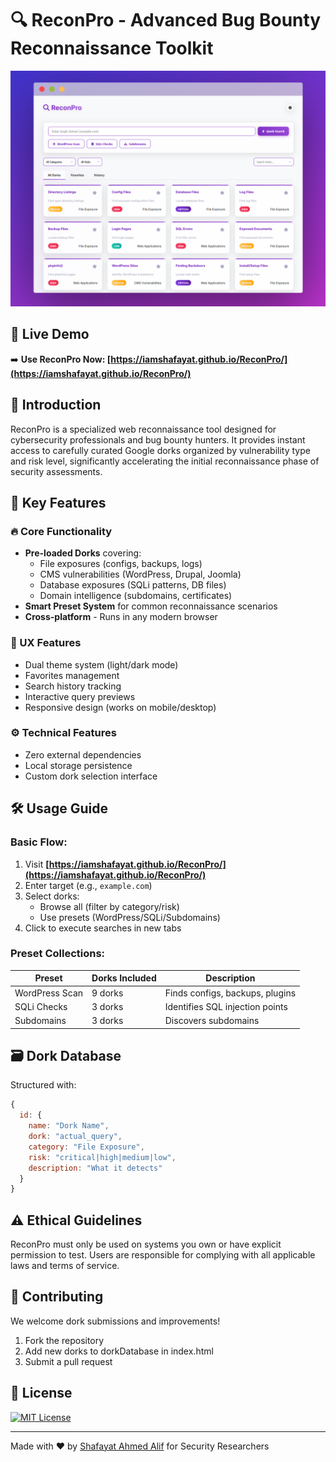 # 🔍 ReconPro - Advanced Bug Bounty Reconnaissance Toolkit
![ReconPro Interface Screenshot](Screenshot.png)

## 🌟 Live Demo
➡️ **Use ReconPro Now: [https://iamshafayat.github.io/ReconPro/](https://iamshafayat.github.io/ReconPro/)**


## 🌟 Introduction

ReconPro is a specialized web reconnaissance tool designed for cybersecurity professionals and bug bounty hunters. It provides instant access to carefully curated Google dorks organized by vulnerability type and risk level, significantly accelerating the initial reconnaissance phase of security assessments.


## 🚀 Key Features

### 🔥 Core Functionality
- **Pre-loaded Dorks** covering:
  - File exposures (configs, backups, logs)
  - CMS vulnerabilities (WordPress, Drupal, Joomla)
  - Database exposures (SQLi patterns, DB files)
  - Domain intelligence (subdomains, certificates)
- **Smart Preset System** for common reconnaissance scenarios
- **Cross-platform** - Runs in any modern browser

### 🎨 UX Features
- Dual theme system (light/dark mode)
- Favorites management
- Search history tracking
- Interactive query previews
- Responsive design (works on mobile/desktop)

### ⚙️ Technical Features
- Zero external dependencies
- Local storage persistence
- Custom dork selection interface

## 🛠️ Usage Guide
### Basic Flow:
1. Visit **[https://iamshafayat.github.io/ReconPro/](https://iamshafayat.github.io/ReconPro/)**
2. Enter target (e.g., `example.com`)
3. Select dorks:
   - Browse all (filter by category/risk)
   - Use presets (WordPress/SQLi/Subdomains)
4. Click to execute searches in new tabs

### Preset Collections:
| Preset        | Dorks Included | Description |
|---------------|----------------|-------------|
| WordPress Scan | 9 dorks | Finds configs, backups, plugins |
| SQLi Checks   | 3 dorks | Identifies SQL injection points |
| Subdomains    | 3 dorks | Discovers subdomains |

## 🗃️ Dork Database
Structured with:
```javascript
{
  id: {
    name: "Dork Name",
    dork: "actual_query",
    category: "File Exposure", 
    risk: "critical|high|medium|low",
    description: "What it detects"
  }
}
```

## ⚠️ Ethical Guidelines
ReconPro must only be used on systems you own or have explicit permission to test. Users are responsible for complying with all applicable laws and terms of service.

## 🤝 Contributing
We welcome dork submissions and improvements!
1. Fork the repository
2. Add new dorks to dorkDatabase in index.html
3. Submit a pull request

## 📜 License
[![MIT License](https://img.shields.io/badge/License-MIT-yellow.svg)](LICENSE)

---------------
Made with ❤️ by [Shafayat Ahmed Alif](https://https://www.linkedin.com/in/iamshafayat/) for Security Researchers
